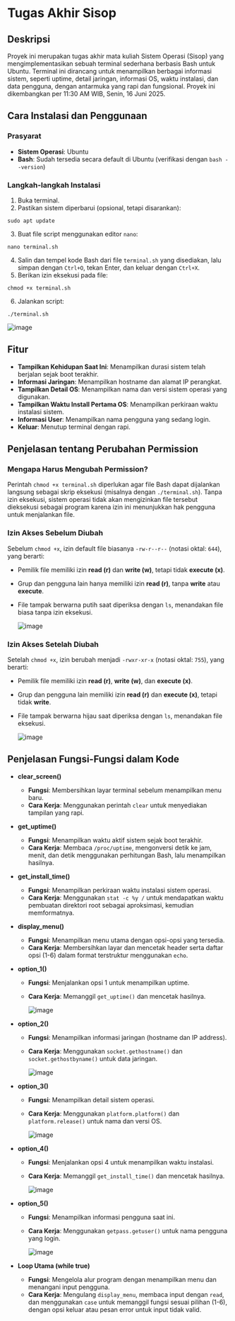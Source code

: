 # Tugas Akhir Sisop

## Deskripsi

Proyek ini merupakan tugas akhir mata kuliah Sistem Operasi (Sisop) yang mengimplementasikan sebuah terminal sederhana berbasis Bash untuk Ubuntu. Terminal ini dirancang untuk menampilkan berbagai informasi sistem, seperti uptime, detail jaringan, informasi OS, waktu instalasi, dan data pengguna, dengan antarmuka yang rapi dan fungsional. Proyek ini dikembangkan per 11:30 AM WIB, Senin, 16 Juni 2025.

## Cara Instalasi dan Penggunaan

### Prasyarat

- **Sistem Operasi**: Ubuntu
- **Bash**: Sudah tersedia secara default di Ubuntu (verifikasi dengan `bash --version`)

### Langkah-langkah Instalasi

1. Buka terminal.
2. Pastikan sistem diperbarui (opsional, tetapi disarankan):
  
  ```
  sudo apt update
  ```
  
3. Buat file script menggunakan editor `nano`:
  
  ```
  nano terminal.sh
  ```
  
4. Salin dan tempel kode Bash dari file `terminal.sh` yang disediakan, lalu simpan dengan `Ctrl+O`, tekan Enter, dan keluar dengan `Ctrl+X`.
5. Berikan izin eksekusi pada file:
  
  ```
  chmod +x terminal.sh
  ```
  
6. Jalankan script:
  
  ```
  ./terminal.sh
  ```
  ![image](https://github.com/user-attachments/assets/c64f455b-214b-4295-b5df-013d19425200)

## Fitur

- **Tampilkan Kehidupan Saat Ini**: Menampilkan durasi sistem telah berjalan sejak boot terakhir.
- **Informasi Jaringan**: Menampilkan hostname dan alamat IP perangkat.
- **Tampilkan Detail OS**: Menampilkan nama dan versi sistem operasi yang digunakan.
- **Tampilkan Waktu Install Pertama OS**: Menampilkan perkiraan waktu instalasi sistem.
- **Informasi User**: Menampilkan nama pengguna yang sedang login.
- **Keluar**: Menutup terminal dengan rapi.

## Penjelasan tentang Perubahan Permission

### Mengapa Harus Mengubah Permission?

Perintah `chmod +x terminal.sh` diperlukan agar file Bash dapat dijalankan langsung sebagai skrip eksekusi (misalnya dengan `./terminal.sh`). Tanpa izin eksekusi, sistem operasi tidak akan mengizinkan file tersebut dieksekusi sebagai program karena izin ini menunjukkan hak pengguna untuk menjalankan file.

### Izin Akses Sebelum Diubah

Sebelum `chmod +x`, izin default file biasanya `-rw-r--r--` (notasi oktal: `644`), yang berarti:

- Pemilik file memiliki izin **read (r)** dan **write (w)**, tetapi tidak **execute (x)**.
- Grup dan pengguna lain hanya memiliki izin **read (r)**, tanpa **write** atau **execute**.
- File tampak berwarna putih saat diperiksa dengan `ls`, menandakan file biasa tanpa izin eksekusi.

  ![image](https://github.com/user-attachments/assets/b1485737-f0ae-42a1-9aa2-45352a5f70b5)

### Izin Akses Setelah Diubah

Setelah `chmod +x`, izin berubah menjadi `-rwxr-xr-x` (notasi oktal: `755`), yang berarti:

- Pemilik file memiliki izin **read (r)**, **write (w)**, dan **execute (x)**.
- Grup dan pengguna lain memiliki izin **read (r)** dan **execute (x)**, tetapi tidak **write**.
- File tampak berwarna hijau saat diperiksa dengan `ls`, menandakan file eksekusi.

  ![image](https://github.com/user-attachments/assets/820c0faf-28ec-4def-bf38-368aa550a307)

## Penjelasan Fungsi-Fungsi dalam Kode

- **clear_screen()**
  - **Fungsi**: Membersihkan layar terminal sebelum menampilkan menu baru.
  - **Cara Kerja**: Menggunakan perintah `clear` untuk menyediakan tampilan yang rapi.
- **get_uptime()**
  - **Fungsi**: Menampilkan waktu aktif sistem sejak boot terakhir.
  - **Cara Kerja**: Membaca `/proc/uptime`, mengonversi detik ke jam, menit, dan detik menggunakan perhitungan Bash, lalu menampilkan hasilnya.
- **get_install_time()**
  - **Fungsi**: Menampilkan perkiraan waktu instalasi sistem operasi.
  - **Cara Kerja**: Menggunakan `stat -c %y /` untuk mendapatkan waktu pembuatan direktori root sebagai aproksimasi, kemudian memformatnya.
- **display_menu()**
  - **Fungsi**: Menampilkan menu utama dengan opsi-opsi yang tersedia.
  - **Cara Kerja**: Membersihkan layar dan mencetak header serta daftar opsi (1-6) dalam format terstruktur menggunakan `echo`.
- **option_1()**
  - **Fungsi**: Menjalankan opsi 1 untuk menampilkan uptime.
  - **Cara Kerja**: Memanggil `get_uptime()` dan mencetak hasilnya.
    
    ![image](https://github.com/user-attachments/assets/e70c1334-13fe-45d2-b9a0-78c81c1b40ee)
    
- **option_2()**
  - **Fungsi**: Menampilkan informasi jaringan (hostname dan IP address).
  - **Cara Kerja**: Menggunakan `socket.gethostname()` dan `socket.gethostbyname()` untuk data jaringan.
 
    ![image](https://github.com/user-attachments/assets/2cc55533-56b4-4aab-ac2c-20d1a674eff0)

- **option_3()**
  - **Fungsi**: Menampilkan detail sistem operasi.
  - **Cara Kerja**: Menggunakan `platform.platform()` dan `platform.release()` untuk nama dan versi OS.
 
    ![image](https://github.com/user-attachments/assets/4f29baf6-ef14-4b46-b2ce-41b48ab92ebc)

- **option_4()**
  - **Fungsi**: Menjalankan opsi 4 untuk menampilkan waktu instalasi.
  - **Cara Kerja**: Memanggil `get_install_time()` dan mencetak hasilnya.
 
    ![image](https://github.com/user-attachments/assets/bd586773-f368-4d5a-894f-7e3d5c8398a4)

- **option_5()**
  - **Fungsi**: Menampilkan informasi pengguna saat ini.
  - **Cara Kerja**: Menggunakan `getpass.getuser()` untuk nama pengguna yang login.

    ![image](https://github.com/user-attachments/assets/67692f3d-bde4-42a2-bb99-4d82bad0b49c)
    
- **Loop Utama (while true)**
  - **Fungsi**: Mengelola alur program dengan menampilkan menu dan menangani input pengguna.
  - **Cara Kerja**: Mengulang `display_menu`, membaca input dengan `read`, dan menggunakan `case` untuk memanggil fungsi sesuai pilihan (1-6), dengan opsi keluar atau pesan error untuk input tidak valid.
